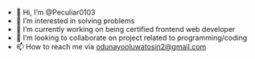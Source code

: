 - 👋 Hi, I’m @Peculiar0103
- 👀 I’m interested in solving problems
- 🌱 I’m currently working on being certified frontend web developer
- 💞️ I’m looking to collaborate on project related to programming/coding
- 📫 How to reach me via odunayooluwatosin2@gmail.com

<!---
Peculiar0103/Peculiar0103 is a ✨ special ✨ repository because its `README.md` (this file) appears on your GitHub profile.
You can click the Preview link to take a look at your changes.
--->
